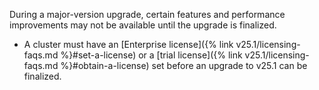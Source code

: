 During a major-version upgrade, certain features and performance improvements may not be available until the upgrade is finalized.

- A cluster must have an [Enterprise license]({% link v25.1/licensing-faqs.md %}#set-a-license) or a [trial license]({% link v25.1/licensing-faqs.md %}#obtain-a-license) set before an upgrade to v25.1 can be finalized.